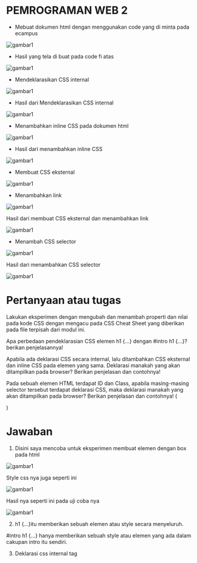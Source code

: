 # PEMROGRAMAN WEB 2

- Mebuat dokumen html dengan menggunakan code yang di minta pada ecampus

![gambar1](gambar/Screenshot(122).png)

- Hasil yang tela di buat pada code fi atas

![gambar1](gambar/Screenshot(130).png)

- Mendeklarasikan CSS internal

![gambar1](gambar/Screenshot(163).png)

- Hasil dari Mendeklarasikan CSS internal

![gambar1](gambar/Screenshot(135).png)

- Menambahkan inline CSS pada dokumen html
  
![gambar1](gambar/Screenshot(138).png)

- Hasil dari menambahkan inline CSS
  
![gambar1](gambar/Screenshot(147).png)

- Membuat CSS eksternal 

![gambar1](gambar/Screenshot(165).png)

- Menambahkan link 

![gambar1](gambar/Screenshot(163).png)

Hasil dari membuat CSS eksternal dan menambahkan link

![gambar1](gambar/Screenshot(164).png)

- Menambah CSS selector

![gambar1](gambar/Screenshot(167).png)

Hasil dari menambahkan CSS selector

![gambar1](gambar/Screenshot(68).png)

# Pertanyaan atau tugas

Lakukan eksperimen dengan mengubah dan menambah properti dan nilai pada kode CSS dengan mengacu pada CSS Cheat Sheet yang diberikan pada file terpisah dari modul ini.

Apa perbedaan pendeklarasian CSS elemen h1 {...} dengan #intro h1 {...}? berikan penjelasannya!

Apabila ada deklarasi CSS secara internal, lalu ditambahkan CSS eksternal dan inline CSS pada elemen yang sama. Deklarasi manakah yang akan ditampilkan pada browser? Berikan penjelasan dan contohnya!

Pada sebuah elemen HTML terdapat ID dan Class, apabila masing-masing selector tersebut terdapat deklarasi CSS, maka deklarasi manakah yang akan ditampilkan pada browser? Berikan penjelasan dan contohnya! 
(<p id="paragraf-1" class="text-paragraf">)

# Jawaban

1. Disini saya mencoba untuk eksperimen membuat elemen dengan box pada html 

![gambar1](gambar/L1.png)

 Style css nya juga seperti ini

![gambar1](gambar/L2.png)

Hasil nya seperti ini pada uji coba nya

![gambar1](gambar/L3.png)

2. h1 {...}itu memberikan sebuah elemen atau style secara menyeluruh.

#intro h1 {...} hanya memberikan sebuah style atau elemen yang ada dalam cakupan intro itu sendiri.

3. Deklarasi css internal tag <style>

![gambar1](gambar/L4.png)

Inline CSS

![gambar1](gambar/L5.png)

4. ID adalah kebalikan atau hasil sebaliknya dari selector class yang dimana ID hanya bisa di gunakan pada satu halaman saja namun selector class dapat di gunakan di setiap halaman

![gambar1](gambar/L6.png)

![gambar1](gambar/L8.png)

![gambar1](gambar/L7.png)
